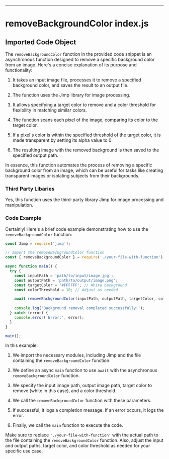 

  

  

  

  

  

  

  

  

  

  

  

  

  

  

  

  

  

  

  

  

---
# removeBackgroundColor index.js
## Imported Code Object
The `removeBackgroundColor` function in the provided code snippet is an asynchronous function designed to remove a specific background color from an image. Here's a concise explanation of its purpose and functionality:

1. It takes an input image file, processes it to remove a specified background color, and saves the result to an output file.

2. The function uses the Jimp library for image processing.

3. It allows specifying a target color to remove and a color threshold for flexibility in matching similar colors.

4. The function scans each pixel of the image, comparing its color to the target color.

5. If a pixel's color is within the specified threshold of the target color, it is made transparent by setting its alpha value to 0.

6. The resulting image with the removed background is then saved to the specified output path.

In essence, this function automates the process of removing a specific background color from an image, which can be useful for tasks like creating transparent images or isolating subjects from their backgrounds.

### Third Party Libaries

Yes, this function uses the third-party library Jimp for image processing and manipulation.

### Code Example

Certainly! Here's a brief code example demonstrating how to use the `removeBackgroundColor` function:

```javascript
const Jimp = require('jimp');

// Import the removeBackgroundColor function
const { removeBackgroundColor } = require('./your-file-with-function');

async function main() {
  try {
    const inputPath = 'path/to/input/image.jpg';
    const outputPath = 'path/to/output/image.png';
    const targetColor = '#FFFFFF'; // White background
    const colorThreshold = 10; // Adjust as needed

    await removeBackgroundColor(inputPath, outputPath, targetColor, colorThreshold);
    
    console.log('Background removal completed successfully!');
  } catch (error) {
    console.error('Error:', error);
  }
}

main();
```

In this example:

1. We import the necessary modules, including Jimp and the file containing the `removeBackgroundColor` function.

2. We define an async `main` function to use `await` with the asynchronous `removeBackgroundColor` function.

3. We specify the input image path, output image path, target color to remove (white in this case), and a color threshold.

4. We call the `removeBackgroundColor` function with these parameters.

5. If successful, it logs a completion message. If an error occurs, it logs the error.

6. Finally, we call the `main` function to execute the code.

Make sure to replace `'./your-file-with-function'` with the actual path to the file containing the `removeBackgroundColor` function. Also, adjust the input and output paths, target color, and color threshold as needed for your specific use case.


  